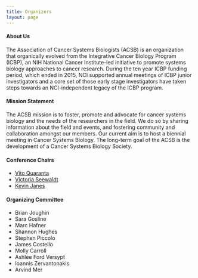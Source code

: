 ```yaml
---
title: Organizers
layout: page
---
```

#### About Us

The Association of Cancer Systems Biologists (ACSB) is an organization that organically evolved from the Integrative Cancer Biology Program (ICBP), an NIH National Cancer Institute-led initiative to promote systems biology approaches to cancer research. During the ten year ICBP funding period, which ended in 2015, NCI supported annual meetings of ICBP junior investigators and a core set of those early stage investigators have taken steps towards an NCI-independent legacy of the ICBP program.

#### Mission Statement

The ACSB mission is to foster, promote and advocate for cancer systems biology and the needs of the researchers in the field. We do so by sharing information about the field and events, and fostering community and collaboration amongst our members. Our current aim is to host a biennial meeting in Cancer Systems Biology. The long-term goal of the ACSB is the development of a Cancer Systems Biology Society.

#### Conference Chairs

- [Vito Quaranta](https://medschool.vanderbilt.edu/biochemistry/person/vito-quaranta/)
- [Victoria Seewaldt](https://www.cityofhope.org/people/seewaldt-victoria)
- [Kevin Janes](https://engineering.virginia.edu/faculty/kevin-janes)

#### Organizing Committee

- Brian Joughin
- Sara Gosline
- Marc Hafner
- Shannon Hughes
- Stephen Piccolo
- James Costello
- Molly Carroll
- Ashlee Ford Versypt
- Ioannis Zervantonakis
- Arvind Mer 

